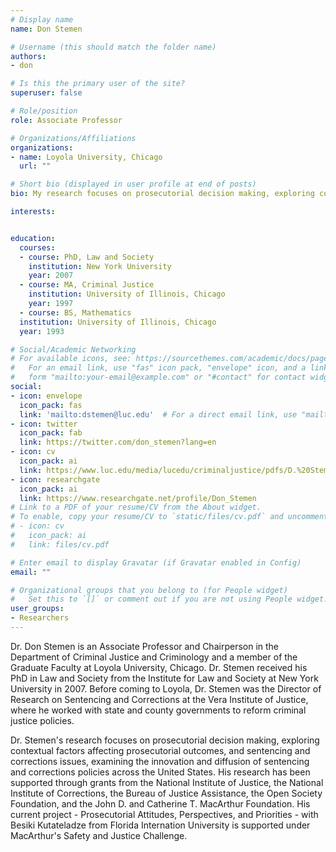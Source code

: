 ```yaml
---
# Display name
name: Don Stemen

# Username (this should match the folder name)
authors:
- don

# Is this the primary user of the site?
superuser: false

# Role/position
role: Associate Professor

# Organizations/Affiliations
organizations:
- name: Loyola University, Chicago
  url: ""

# Short bio (displayed in user profile at end of posts)
bio: My research focuses on prosecutorial decision making, exploring contextual factors affecting prosecutorial outcomes, and sentencing and corrections issues, examining the innovation and diffusion of sentencing and corrections policies across the United States. 

interests:


education:
  courses:
  - course: PhD, Law and Society
    institution: New York University
    year: 2007
  - course: MA, Criminal Justice
    institution: University of Illinois, Chicago
    year: 1997
  - course: BS, Mathematics
  institution: University of Illinois, Chicago
  year: 1993

# Social/Academic Networking
# For available icons, see: https://sourcethemes.com/academic/docs/page-builder/#icons
#   For an email link, use "fas" icon pack, "envelope" icon, and a link in the
#   form "mailto:your-email@example.com" or "#contact" for contact widget.
social:
- icon: envelope
  icon_pack: fas
  link: 'mailto:dstemen@luc.edu'  # For a direct email link, use "mailto:test@example.org".
- icon: twitter
  icon_pack: fab
  link: https://twitter.com/don_stemen?lang=en
- icon: cv
  icon_pack: ai
  link: https://www.luc.edu/media/lucedu/criminaljustice/pdfs/D.%20Stemen%20CV.pdf
- icon: researchgate
  icon_pack: ai
  link: https://www.researchgate.net/profile/Don_Stemen
# Link to a PDF of your resume/CV from the About widget.
# To enable, copy your resume/CV to `static/files/cv.pdf` and uncomment the lines below.
# - icon: cv
#   icon_pack: ai
#   link: files/cv.pdf

# Enter email to display Gravatar (if Gravatar enabled in Config)
email: ""

# Organizational groups that you belong to (for People widget)
#   Set this to `[]` or comment out if you are not using People widget.
user_groups:
- Researchers
---
```


Dr. Don Stemen is an Associate Professor and Chairperson in the Department of Criminal Justice and Criminology and a member of the Graduate Faculty at Loyola University, Chicago. Dr. Stemen received his PhD in Law and Society from the Institute for Law and Society at New York University in 2007. Before coming to Loyola, Dr. Stemen was the Director of Research on Sentencing and Corrections at the Vera Institute of Justice, where he worked with state and county governments to reform criminal justice policies.

Dr. Stemen's research focuses on prosecutorial decision making, exploring contextual factors affecting prosecutorial outcomes, and sentencing and corrections issues, examining the innovation and diffusion of sentencing and corrections policies across the United States. His research has been supported through grants from the National Institute of Justice, the National Institute of Corrections, the Bureau of Justice Assistance, the Open Society Foundation, and the John D. and Catherine T. MacArthur Foundation. His current project - Prosecutorial Attitudes, Perspectives, and Priorities - with Besiki Kutateladze from Florida Internation University is supported under MacArthur's Safety and Justice Challenge. 
